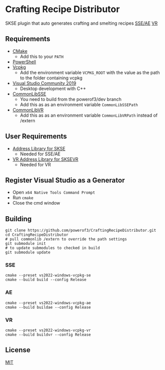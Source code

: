 # Crafting Recipe Distributor

SKSE plugin that auto generates crafting and smelting recipes
[SSE/AE](https://www.nexusmods.com/skyrimspecialedition/mods/52276)
[VR](https://www.nexusmods.com/skyrimspecialedition/mods/72019)

## Requirements
* [CMake](https://cmake.org/)
	* Add this to your `PATH`
* [PowerShell](https://github.com/PowerShell/PowerShell/releases/latest)
* [Vcpkg](https://github.com/microsoft/vcpkg)
	* Add the environment variable `VCPKG_ROOT` with the value as the path to the folder containing vcpkg
* [Visual Studio Community 2019](https://visualstudio.microsoft.com/)
	* Desktop development with C++
* [CommonLibSSE](https://github.com/powerof3/CommonLibSSE/tree/dev)
	* You need to build from the powerof3/dev branch
	* Add this as as an environment variable `CommonLibSSEPath`
* [CommonLibVR](https://github.com/alandtse/CommonLibVR/tree/vr)
	* Add this as as an environment variable `CommonLibVRPath` instead of /extern

## User Requirements
* [Address Library for SKSE](https://www.nexusmods.com/skyrimspecialedition/mods/32444)
	* Needed for SSE/AE
* [VR Address Library for SKSEVR](https://www.nexusmods.com/skyrimspecialedition/mods/58101)
	* Needed for VR

## Register Visual Studio as a Generator
* Open `x64 Native Tools Command Prompt`
* Run `cmake`
* Close the cmd window

## Building
```
git clone https://github.com/powerof3/CraftingRecipeDistributor.git
cd CraftingRecipeDistributor
# pull commonlib /extern to override the path settings
git submodule init
# to update submodules to checked in build
git submodule update
```

### SSE
```
cmake --preset vs2022-windows-vcpkg-se
cmake --build build --config Release
```
### AE
```
cmake --preset vs2022-windows-vcpkg-ae
cmake --build buildae --config Release
```

### VR
```
cmake --preset vs2022-windows-vcpkg-vr
cmake --build buildvr --config Release
```

## License
[MIT](LICENSE)

